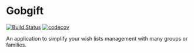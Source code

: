 Gobgift
=======
[![Build Status](https://travis-ci.org/kimond/gobgift.svg?branch=master)](https://travis-ci.org/kimond/gobgift)
[![codecov](https://codecov.io/gh/kimond/gobgift/branch/master/graph/badge.svg)](https://codecov.io/gh/kimond/gobgift)

An application to simplify your wish lists management with many groups or families.

